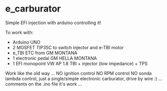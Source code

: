 # e_carburator
Simple EFI injection with arduino controlling it!

To work with:

* Arduino UNO
* 2 MOSFET TIP35C to switch injector and e-TBI motor
* e_TBI ETC from GM MONTANA
* 1 electronic pedal GM HELLA MONTANA
* 1 EFI monopoint VW AP 1.8 TBI + injector (low impedance) + TPS

Work like the old way ... NO ignition control NO RPM control NO sonda lambda control, just a single/simple electronic carburator, drive by wire :)
... comments on the .ino file
it's work ...
